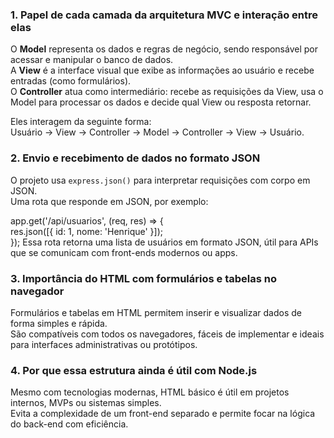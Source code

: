 

### **1\. Papel de cada camada da arquitetura MVC e interação entre elas**

O **Model** representa os dados e regras de negócio, sendo responsável por acessar e manipular o banco de dados.  
 A **View** é a interface visual que exibe as informações ao usuário e recebe entradas (como formulários).  
 O **Controller** atua como intermediário: recebe as requisições da View, usa o Model para processar os dados e decide qual View ou resposta retornar.

Eles interagem da seguinte forma:  
 Usuário → View → Controller → Model → Controller → View → Usuário.

### **2\. Envio e recebimento de dados no formato JSON**

O projeto usa `express.json()` para interpretar requisições com corpo em JSON.  
 Uma rota que responde em JSON, por exemplo:

app.get('/api/usuarios', (req, res) \=\> {  
  res.json(\[{ id: 1, nome: 'Henrique' }\]);  
});
Essa rota retorna uma lista de usuários em formato JSON, útil para APIs que se comunicam com front-ends modernos ou apps.

### **3\. Importância do HTML com formulários e tabelas no navegador**

Formulários e tabelas em HTML permitem inserir e visualizar dados de forma simples e rápida.  
 São compatíveis com todos os navegadores, fáceis de implementar e ideais para interfaces administrativas ou protótipos.

### **4\. Por que essa estrutura ainda é útil com Node.js**

Mesmo com tecnologias modernas, HTML básico é útil em projetos internos, MVPs ou sistemas simples.  
 Evita a complexidade de um front-end separado e permite focar na lógica do back-end com eficiência.



